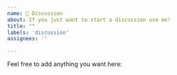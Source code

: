```yaml
---
name: 💬 Discussion
about: If you just want to start a discussion use me!
title: ""
labels: 'discussion'
assignees: ''

---
```


Feel free to add anything you want here:

